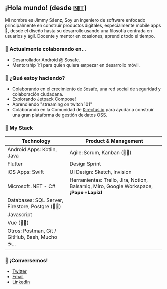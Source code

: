 ## ¡Hola mundo! (desde 🇳🇮)

Mi nombre es Jimmy Sáenz,
Soy un ingeniero de software enfocado principalmente en construir productos digitales, especialmente mobile apps 📱, desde el diseño hasta su desarrollo usando una filosofía centrada en usuarios y ágil. Docente y mentor en ocasiones; aprendiz todo el tiempo.

### 🧟 Actualmente colaborando en...

- Desarrollador Android @ Sosafe.
- Mentorship 1:1 para quien quiera empezar en desarrollo móvil.

### 🏃 ¿Qué estoy haciendo?

- Colaborando en el crecimiento de [Sosafe](https://sosafeapp.com/), una red social de seguridad y colaboración ciudadana.
- Explorando Jetpack Compose!
- Aprendiendo "streaming on twitch 101"
- Colaborando en la Comunidad de [Directus.io](http://directus.io) para ayudar a construir una gran plataforma de gestión de datos OSS.

### 🧰 My Stack

| Technology | Product & Management |
| ------------- | ------------- |
| Android Apps: Kotlin, Java  | Agile: Scrum, Kanban (👨‍🎓)  |
| Flutter  | Design Sprint  |
| iOS Apps: Swift  | UI Design: Sketch, Invision  |
| Microsoft .NET - C#  | Herramientas: Trello, Jira, Notion, Balsamiq, Miro, Google Workspace, **¡Papel+Lapiz!**  |
| Databases: SQL Server, Firestore, Postgre (👨‍🎓)  |   |
| Javascript  |   |
| Vue (👨‍🎓)  |   |
| Otros: Postman, Git / GitHub, Bash, Mucho ☕...  |   |


### 👋 ¡Conversemos!

- [Twitter](https://twitter.com/soyjimmysaenz)
- [Email](mailto:9k2pyplta@relay.firefox.com)
- [LinkedIn](https://www.linkedin.com/in/jsaenzr/)
